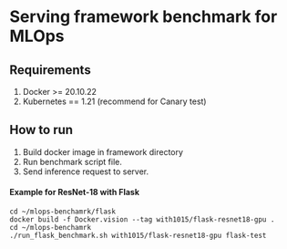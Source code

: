 # Serving framework benchmark for MLOps

## Requirements
1. Docker >= 20.10.22
2. Kubernetes == 1.21 (recommend for Canary test)

## How to run
1. Build docker image in framework directory
2. Run benchmark script file.
3. Send inference request to server.

#### Example for ResNet-18 with Flask
```
cd ~/mlops-benchamrk/flask
docker build -f Docker.vision --tag with1015/flask-resnet18-gpu .
cd ~/mlops-benchamrk
./run_flask_benchmark.sh with1015/flask-resnet18-gpu flask-test
```
